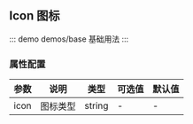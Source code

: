 ## Icon 图标

::: demo demos/base 基础用法
:::

### 属性配置
|参数|说明|类型|可选值|默认值|
|--- |--- |--- |--- |--- |
|icon|图标类型|string|-|-|
